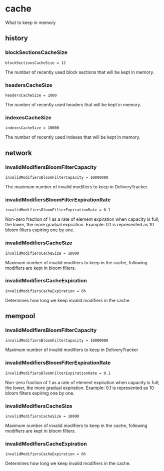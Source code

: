 
# cache 

What to keep in memory

## history
### blockSectionsCacheSize
```
blockSectionsCacheSize = 12
```
The number of recently used block sections that will be kept in memory.

### headersCacheSize
```
headersCacheSize = 1000
```
The number of recently used headers that will be kept in memory.
### indexesCacheSize
```
indexesCacheSize = 10000
```
The number of recently used indexes that will be kept in memory.
## network
### invalidModifiersBloomFilterCapacity
```
invalidModifiersBloomFilterCapacity = 10000000
```
The maximum number of invalid modifiers to keep in DeliveryTracker.

### invalidModifiersBloomFilterExpirationRate
```
invalidModifiersBloomFilterExpirationRate = 0.1
```
Non-zero fraction of 1 as a rate of element expiration when capacity is full; the lower, the more gradual expiration.
Example: 0.1 is represented as 10 bloom filters expiring one by one.

### invalidModifiersCacheSize
```
invalidModifiersCacheSize = 10000
```
Maximum number of invalid modifiers to keep in the cache, following modifiers are kept in bloom filters.

### invalidModifiersCacheExpiration
```
invalidModifiersCacheExpiration = 6h
```

Determines how long we keep invalid modifiers in the cache.

## mempool
### invalidModifiersBloomFilterCapacity
```
invalidModifiersBloomFilterCapacity = 10000000
```
Maximum number of invalid modifiers to keep in DeliveryTracker

### invalidModifiersBloomFilterExpirationRate
```
invalidModifiersBloomFilterExpirationRate = 0.1
```
Non-zero fraction of 1 as a rate of element expiration when capacity is full; the lower, the more gradual expiration.
Example: 0.1 is represented as 10 bloom filters expiring one by one.

### invalidModifiersCacheSize
```
invalidModifiersCacheSize = 10000
```
Maximum number of invalid modifiers to keep in the cache, following modifiers are kept in bloom filters.

### invalidModifiersCacheExpiration
```
invalidModifiersCacheExpiration = 6h
```

Determines how long we keep invalid modifiers in the cache.

